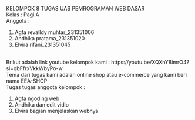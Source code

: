 KELOMPOK 8 TUGAS UAS PEMROGRAMAN WEB DASAR 
 <br> Kelas : Pagi A
 <br> Anggota :
 <ol>
  <li>Agfa revalldy muhtar_231351006</li>
  <li>Andhika pratama_231351020</li>
  <li>Elvira rifani_231351045</li>
 </ol>
 <br> Brikut adalah link youtube kelompok kami : https://youtu.be/XQXhY8imrO4?si=qbFfrxVkkWbyPo-w
 <br> Tema dari tugas kami adalah online shop atau e-commerce yang kami beri nama EEA-SHOP
 <br> Tugas tugas anggota kelompok :
 <ol>
  <li>Agfa ngoding web</li>
  <li>Andhika dan edit vidio</li>
  <li>Elvira bagian menjelaskan webnya</li>
 </ol>
